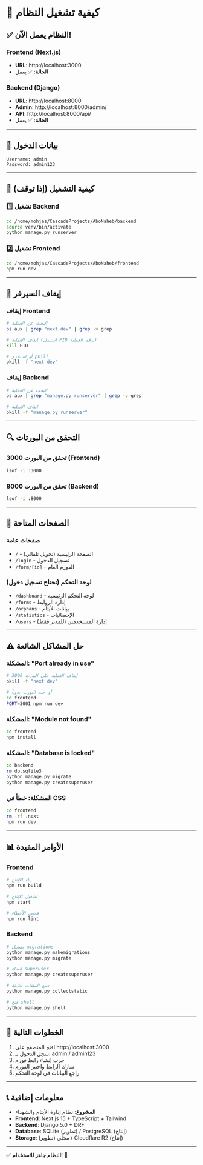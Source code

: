 # 🚀 كيفية تشغيل النظام

## ✅ النظام يعمل الآن!

### **Frontend (Next.js)**
- **URL**: http://localhost:3000
- **الحالة**: ✅ يعمل

### **Backend (Django)**
- **URL**: http://localhost:8000
- **Admin**: http://localhost:8000/admin/
- **API**: http://localhost:8000/api/
- **الحالة**: ✅ يعمل

---

## 🔑 بيانات الدخول
```
Username: admin
Password: admin123
```

---

## 🔧 كيفية التشغيل (إذا توقف)

### 1️⃣ تشغيل Backend
```bash
cd /home/mohjas/CascadeProjects/AboNaheb/backend
source venv/bin/activate
python manage.py runserver
```

### 2️⃣ تشغيل Frontend
```bash
cd /home/mohjas/CascadeProjects/AboNaheb/frontend
npm run dev
```

---

## 🛑 إيقاف السيرفر

### إيقاف Frontend
```bash
# البحث عن العملية
ps aux | grep "next dev" | grep -v grep

# إيقاف العملية (استبدل PID برقم العملية)
kill PID

# أو استخدم pkill
pkill -f "next dev"
```

### إيقاف Backend
```bash
# البحث عن العملية
ps aux | grep "manage.py runserver" | grep -v grep

# إيقاف العملية
pkill -f "manage.py runserver"
```

---

## 🔍 التحقق من البورتات

### تحقق من البورت 3000 (Frontend)
```bash
lsof -i :3000
```

### تحقق من البورت 8000 (Backend)
```bash
lsof -i :8000
```

---

## 📱 الصفحات المتاحة

### صفحات عامة
- `/` - الصفحة الرئيسية (تحويل تلقائي)
- `/login` - تسجيل الدخول
- `/form/[id]` - الفورم العام

### لوحة التحكم (تحتاج تسجيل دخول)
- `/dashboard` - لوحة التحكم الرئيسية
- `/forms` - إدارة الروابط
- `/orphans` - بيانات الأيتام
- `/statistics` - الإحصائيات
- `/users` - إدارة المستخدمين (للمدير فقط)

---

## ⚠️ حل المشاكل الشائعة

### المشكلة: "Port already in use"
```bash
# إيقاف العملية على البورت 3000
pkill -f "next dev"

# أو حدد البورت يدوياً
cd frontend
PORT=3001 npm run dev
```

### المشكلة: "Module not found"
```bash
cd frontend
npm install
```

### المشكلة: "Database is locked"
```bash
cd backend
rm db.sqlite3
python manage.py migrate
python manage.py createsuperuser
```

### المشكلة: خطأ في CSS
```bash
cd frontend
rm -rf .next
npm run dev
```

---

## 📊 الأوامر المفيدة

### Frontend
```bash
# بناء للإنتاج
npm run build

# تشغيل الإنتاج
npm start

# فحص الأخطاء
npm run lint
```

### Backend
```bash
# تشغيل migrations
python manage.py makemigrations
python manage.py migrate

# إنشاء superuser
python manage.py createsuperuser

# جمع الملفات الثابتة
python manage.py collectstatic

# فتح shell
python manage.py shell
```

---

## 🎯 الخطوات التالية

1. افتح المتصفح على http://localhost:3000
2. سجل الدخول بـ: admin / admin123
3. جرب إنشاء رابط فورم
4. شارك الرابط واختبر الفورم
5. راجع البيانات في لوحة التحكم

---

## 📞 معلومات إضافية

- **المشروع**: نظام إدارة الأيتام والشهداء
- **Frontend**: Next.js 15 + TypeScript + Tailwind
- **Backend**: Django 5.0 + DRF
- **Database**: SQLite (تطوير) / PostgreSQL (إنتاج)
- **Storage**: محلي (تطوير) / Cloudflare R2 (إنتاج)

---

✅ **النظام جاهز للاستخدام!** 🚀

